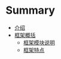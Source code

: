 # Summary

* [介绍](README.md)
* [框架概括](../introduce/kuangjia_gai_kuo.md)
   * [框架模块说明](../introduce/kuang_jia_mo_kuai_shuo_ming.md)
   * [框架特点](../introduce/kuang_jia_te_dian.md)

